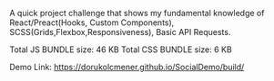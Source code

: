 A quick project challenge that shows my fundamental knowledge of React/Preact(Hooks, Custom Components), SCSS(Grids,Flexbox,Responsiveness), Basic API Requests.

Total JS BUNDLE size: 46 KB
Total CSS BUNDLE size: 6 KB

Demo Link:
https://dorukolcmener.github.io/SocialDemo/build/
